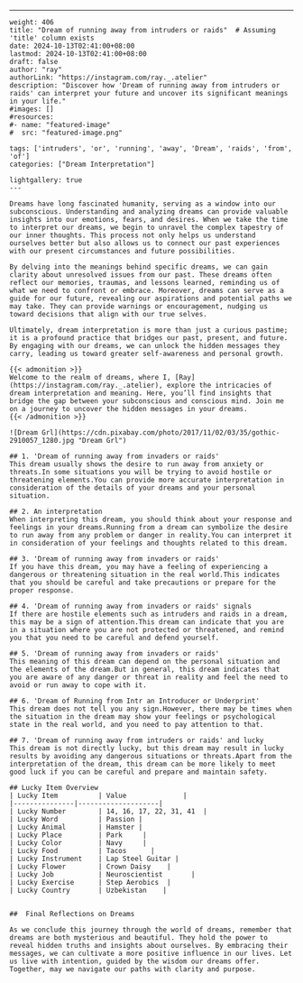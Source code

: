 ---
    weight: 406
    title: "Dream of running away from intruders or raids"  # Assuming 'title' column exists
    date: 2024-10-13T02:41:00+08:00
    lastmod: 2024-10-13T02:41:00+08:00
    draft: false
    author: "ray"
    authorLink: "https://instagram.com/ray._.atelier"
    description: "Discover how 'Dream of running away from intruders or raids' can interpret your future and uncover its significant meanings in your life."
    #images: []
    #resources:
    #- name: "featured-image"
    #  src: "featured-image.png"
    
    tags: ['intruders', 'or', 'running', 'away', 'Dream', 'raids', 'from', 'of']
    categories: ["Dream Interpretation"]
    
    lightgallery: true
    ---
    
    Dreams have long fascinated humanity, serving as a window into our subconscious. Understanding and analyzing dreams can provide valuable insights into our emotions, fears, and desires. When we take the time to interpret our dreams, we begin to unravel the complex tapestry of our inner thoughts. This process not only helps us understand ourselves better but also allows us to connect our past experiences with our present circumstances and future possibilities.
    
    By delving into the meanings behind specific dreams, we can gain clarity about unresolved issues from our past. These dreams often reflect our memories, traumas, and lessons learned, reminding us of what we need to confront or embrace. Moreover, dreams can serve as a guide for our future, revealing our aspirations and potential paths we may take. They can provide warnings or encouragement, nudging us toward decisions that align with our true selves.
    
    Ultimately, dream interpretation is more than just a curious pastime; it is a profound practice that bridges our past, present, and future. By engaging with our dreams, we can unlock the hidden messages they carry, leading us toward greater self-awareness and personal growth.
    
    {{< admonition >}}
    Welcome to the realm of dreams, where I, [Ray](https://instagram.com/ray._.atelier), explore the intricacies of dream interpretation and meaning. Here, you’ll find insights that bridge the gap between your subconscious and conscious mind. Join me on a journey to uncover the hidden messages in your dreams.
    {{< /admonition >}}
    
    ![Dream Grl](https://cdn.pixabay.com/photo/2017/11/02/03/35/gothic-2910057_1280.jpg "Dream Grl")
    
    ## 1. 'Dream of running away from invaders or raids'
    This dream usually shows the desire to run away from anxiety or threats.In some situations you will be trying to avoid hostile or threatening elements.You can provide more accurate interpretation in consideration of the details of your dreams and your personal situation.
    
    ## 2. An interpretation
    When interpreting this dream, you should think about your response and feelings in your dreams.Running from a dream can symbolize the desire to run away from any problem or danger in reality.You can interpret it in consideration of your feelings and thoughts related to this dream.
    
    ## 3. 'Dream of running away from invaders or raids'
    If you have this dream, you may have a feeling of experiencing a dangerous or threatening situation in the real world.This indicates that you should be careful and take precautions or prepare for the proper response.
    
    ## 4. 'Dream of running away from invaders or raids' signals
    If there are hostile elements such as intruders and raids in a dream, this may be a sign of attention.This dream can indicate that you are in a situation where you are not protected or threatened, and remind you that you need to be careful and defend yourself.
    
    ## 5. 'Dream of running away from invaders or raids'
    This meaning of this dream can depend on the personal situation and the elements of the dream.But in general, this dream indicates that you are aware of any danger or threat in reality and feel the need to avoid or run away to cope with it.
    
    ## 6. 'Dream of Running from Intr an Introducer or Underprint'
    This dream does not tell you any sign.However, there may be times when the situation in the dream may show your feelings or psychological state in the real world, and you need to pay attention to that.
    
    ## 7. 'Dream of running away from intruders or raids' and lucky
    This dream is not directly lucky, but this dream may result in lucky results by avoiding any dangerous situations or threats.Apart from the interpretation of the dream, this dream can be more likely to meet good luck if you can be careful and prepare and maintain safety.
    
    ## Lucky Item Overview
    | Lucky Item          | Value              |
    |---------------|--------------------|
    | Lucky Number        | 14, 16, 17, 22, 31, 41  |
    | Lucky Word          | Passion |
    | Lucky Animal        | Hamster |
    | Lucky Place         | Park     |
    | Lucky Color         | Navy     |
    | Lucky Food          | Tacos      |
    | Lucky Instrument    | Lap Steel Guitar |
    | Lucky Flower        | Crown Daisy    |
    | Lucky Job           | Neuroscientist       |
    | Lucky Exercise      | Step Aerobics  |
    | Lucky Country       | Uzbekistan    |
    
    
    ##  Final Reflections on Dreams
    
    As we conclude this journey through the world of dreams, remember that dreams are both mysterious and beautiful. They hold the power to reveal hidden truths and insights about ourselves. By embracing their messages, we can cultivate a more positive influence in our lives. Let us live with intention, guided by the wisdom our dreams offer. Together, may we navigate our paths with clarity and purpose.
    
